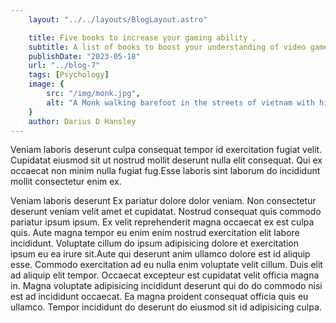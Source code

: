 ```yaml
---
    layout: "../../layouts/BlogLayout.astro"

    title: Five books to increase your gaming ability ,                                                       
    subtitle: A list of books to boost your understanding of video game concepts
    publishDate: "2023-05-18"
    url: "../blog-7"
    tags: [Psychology]
    image: {
        src: "/img/monk.jpg",
        alt: "A Monk walking barefoot in the streets of vietnam with his back turned to the camera",
    } 
    author: Darius D Hansley
---
```


<p>Veniam laboris deserunt culpa consequat tempor id exercitation fugiat velit. Cupidatat eiusmod sit ut nostrud mollit deserunt nulla elit consequat. Qui ex occaecat non minim nulla fugiat fug.Esse laboris sint laborum do incididunt mollit consectetur enim ex.</p>
<p class="blogP">Veniam laboris deserunt Ex pariatur dolore dolor veniam. Non consectetur deserunt veniam velit amet et cupidatat. Nostrud consequat quis commodo pariatur ipsum ipsum. Ex velit reprehenderit magna occaecat ex est culpa quis. Aute magna tempor eu enim enim nostrud exercitation elit labore incididunt. Voluptate cillum do ipsum adipisicing dolore et exercitation ipsum eu ea irure sit.Aute qui deserunt anim ullamco dolore est id aliquip esse. Commodo exercitation ad eu nulla enim voluptate velit cillum. Duis elit ad aliquip elit tempor. Occaecat excepteur est cupidatat velit officia magna in. Magna voluptate adipisicing incididunt deserunt qui do do commodo nisi est ad incididunt occaecat. Ea magna proident consequat officia quis eu ullamco. Tempor incididunt do deserunt do eiusmod sit id adipisicing culpa.</p>
